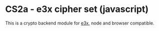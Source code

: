 CS2a - e3x cipher set (javascript)
==================================

This is a crypto backend module for [e3x](https://github.com/quartzjer/e3x), node and browser compatible.
